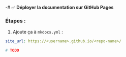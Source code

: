 -# ✅ **Déployer la documentation sur GitHub Pages**

### Étapes :

1. Ajoute ça à `mkdocs.yml` :
```yaml
site_url: https://<username>.github.io/<repo-name>/
```

```bash
# TODO
```
